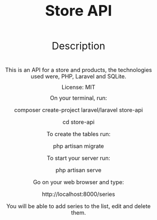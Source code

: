 ​<div align ="center">

## <font size="7">**Store API**</font>

</div>
<br></br>
<div align ="center" >

<font size="6">Description </font>

</div>
<br></br>
<div align ="center" font size="4">
<font size="4">This is an API for a store and products, the technologies used were, PHP, Laravel and SQLite.

License: MIT</font>

<div align ="center" font size="4">
<font size="4">On your terminal, run:

composer create-project laravel/laravel store-api

cd store-api

To create the tables run:

php artisan migrate

To start your server run:

php artisan serve

Go on your web browser and type:

http://localhost:8000/series

You will be able to add series to the list, edit and delete them.
</font>
